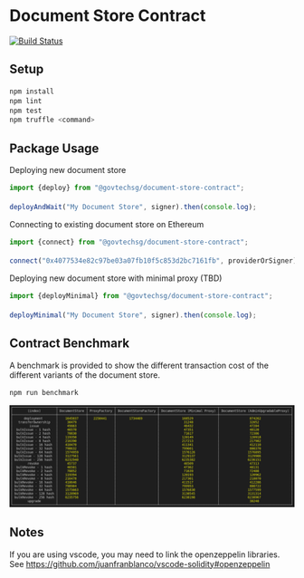 # Document Store Contract

[![Build Status](https://travis-ci.org/GovTechSG/certificate-contract.svg?branch=master)](https://travis-ci.org/GovTechSG/certificate-contract)

## Setup

```sh
npm install
npm lint
npm test
npm truffle <command>
```

## Package Usage

Deploying new document store

```ts
import {deploy} from "@govtechsg/document-store-contract";

deployAndWait("My Document Store", signer).then(console.log);
```

Connecting to existing document store on Ethereum

```ts
import {connect} from "@govtechsg/document-store-contract";

connect("0x4077534e82c97be03a07fb10f5c853d2bc7161fb", providerOrSigner);
```

Deploying new document store with minimal proxy (TBD)

```ts
import {deployMinimal} from "@govtechsg/document-store-contract";

deployMinimal("My Document Store", signer).then(console.log);
```


## Contract Benchmark

A benchmark is provided to show the different transaction cost of the different variants of the document store.

```sh
npm run benchmark
```

![Benchmark Results](./docs/benchmark.png)

## Notes

If you are using vscode, you may need to link the openzeppelin libraries. See https://github.com/juanfranblanco/vscode-solidity#openzeppelin
